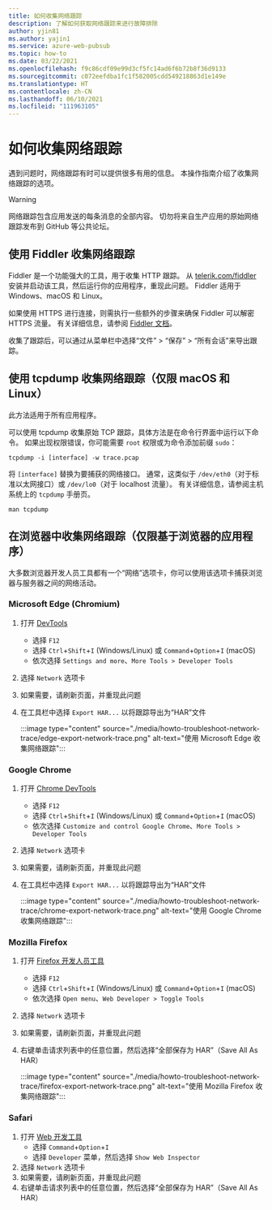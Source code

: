 ```yaml
---
title: 如何收集网络跟踪
description: 了解如何获取网络跟踪来进行故障排除
author: yjin81
ms.author: yajin1
ms.service: azure-web-pubsub
ms.topic: how-to
ms.date: 03/22/2021
ms.openlocfilehash: f9c86cdf09e99d3cf5fc14ad6f6b72b8f36d9133
ms.sourcegitcommit: c072eefdba1fc1f582005cdd549218863d1e149e
ms.translationtype: HT
ms.contentlocale: zh-CN
ms.lasthandoff: 06/10/2021
ms.locfileid: "111963105"
---
```

# <a name="how-to-collect-a-network-trace"></a>如何收集网络跟踪

遇到问题时，网络跟踪有时可以提供很多有用的信息。 本操作指南介绍了收集网络跟踪的选项。

> [!WARNING]
> 网络跟踪包含应用发送的每条消息的全部内容。 切勿将来自生产应用的原始网络跟踪发布到 GitHub 等公共论坛。

## <a name="collect-a-network-trace-with-fiddler"></a>使用 Fiddler 收集网络跟踪

Fiddler 是一个功能强大的工具，用于收集 HTTP 跟踪。 从 [telerik.com/fiddler](https://www.telerik.com/fiddler) 安装并启动该工具，然后运行你的应用程序，重现此问题。 Fiddler 适用于 Windows、macOS 和 Linux。 

如果使用 HTTPS 进行连接，则需执行一些额外的步骤来确保 Fiddler 可以解密 HTTPS 流量。 有关详细信息，请参阅 [Fiddler 文档](https://docs.telerik.com/fiddler/Configure-Fiddler/Tasks/DecryptHTTPS)。

收集了跟踪后，可以通过从菜单栏中选择“文件” > “保存” > “所有会话”来导出跟踪。

## <a name="collect-a-network-trace-with-tcpdump-macos-and-linux-only"></a>使用 tcpdump 收集网络跟踪（仅限 macOS 和 Linux）

此方法适用于所有应用程序。

可以使用 tcpdump 收集原始 TCP 跟踪，具体方法是在命令行界面中运行以下命令。 如果出现权限错误，你可能需要 `root` 权限或为命令添加前缀 `sudo`：

```console
tcpdump -i [interface] -w trace.pcap
```

将 `[interface]` 替换为要捕获的网络接口。 通常，这类似于 `/dev/eth0`（对于标准以太网接口）或 `/dev/lo0`（对于 localhost 流量）。 有关详细信息，请参阅主机系统上的 `tcpdump` 手册页。

```console
man tcpdump
```

## <a name="collect-a-network-trace-in-the-browser-browser-based-apps-only"></a>在浏览器中收集网络跟踪（仅限基于浏览器的应用程序）

大多数浏览器开发人员工具都有一个“网络”选项卡，你可以使用该选项卡捕获浏览器与服务器之间的网络活动。 

### <a name="microsoft-edge-chromium"></a>Microsoft Edge (Chromium)

1. 打开 [DevTools](/microsoft-edge/devtools-guide-chromium/)
    * 选择 `F12` 
    * 选择 `Ctrl`+`Shift`+`I` \(Windows/Linux\) 或 `Command`+`Option`+`I` \(macOS\)
    * 依次选择 `Settings and more`、`More Tools > Developer Tools`  
1. 选择 `Network` 选项卡
1. 如果需要，请刷新页面，并重现此问题
1. 在工具栏中选择 `Export HAR...` 以将跟踪导出为“HAR”文件

    :::image type="content" source="./media/howto-troubleshoot-network-trace/edge-export-network-trace.png" alt-text="使用 Microsoft Edge 收集网络跟踪":::

### <a name="google-chrome"></a>Google Chrome

1. 打开 [Chrome DevTools](https://developers.google.com/web/tools/chrome-devtools)
    * 选择 `F12` 
    * 选择 `Ctrl`+`Shift`+`I` \(Windows/Linux\) 或 `Command`+`Option`+`I` \(macOS\)  
    * 依次选择 `Customize and control Google Chrome`、`More Tools > Developer Tools`
1. 选择 `Network` 选项卡
1. 如果需要，请刷新页面，并重现此问题
1. 在工具栏中选择 `Export HAR...` 以将跟踪导出为“HAR”文件

    :::image type="content" source="./media/howto-troubleshoot-network-trace/chrome-export-network-trace.png" alt-text="使用 Google Chrome 收集网络跟踪":::

### <a name="mozilla-firefox"></a>Mozilla Firefox

1. 打开 [Firefox 开发人员工具](https://developer.mozilla.org/en-US/docs/Tools)
    * 选择 `F12`
    * 选择 `Ctrl`+`Shift`+`I` \(Windows/Linux\) 或 `Command`+`Option`+`I` \(macOS\) 
    * 依次选择 `Open menu`、`Web Developer > Toggle Tools`
1. 选择 `Network` 选项卡
1. 如果需要，请刷新页面，并重现此问题
1. 右键单击请求列表中的任意位置，然后选择“全部保存为 HAR”（Save All As HAR）

    :::image type="content" source="./media/howto-troubleshoot-network-trace/firefox-export-network-trace.png" alt-text="使用 Mozilla Firefox 收集网络跟踪":::

### <a name="safari"></a>Safari

1. 打开 [Web 开发工具](https://developer.apple.com/safari/tools/)
    * 选择 `Command`+`Option`+`I`
    * 选择 `Developer` 菜单，然后选择 `Show Web Inspector` 
1. 选择 `Network` 选项卡
1. 如果需要，请刷新页面，并重现此问题
1. 右键单击请求列表中的任意位置，然后选择“全部保存为 HAR”（Save All As HAR）